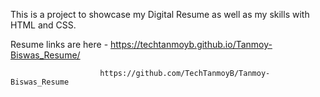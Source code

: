 This is a project to showcase my Digital Resume as well as my skills with HTML and CSS.

Resume links are here - https://techtanmoyb.github.io/Tanmoy-Biswas_Resume/

                        https://github.com/TechTanmoyB/Tanmoy-Biswas_Resume
